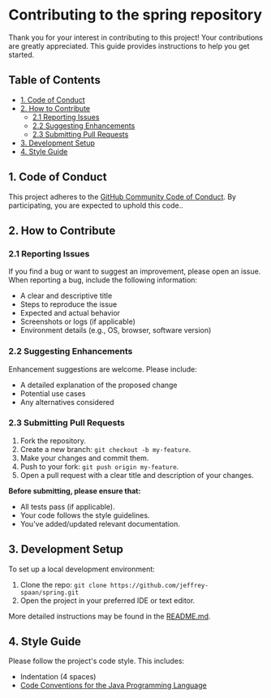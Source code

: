 # Contributing to the spring repository

Thank you for your interest in contributing to this project! Your contributions are greatly appreciated. This guide provides instructions to help you get started.

## Table of Contents

- [1. Code of Conduct](#1-code-of-conduct)
- [2. How to Contribute](#2-how-to-contribute)
    - [2.1 Reporting Issues](#21-reporting-issues)
    - [2.2 Suggesting Enhancements](#22-suggesting-enhancements)
    - [2.3 Submitting Pull Requests](#23-submitting-pull-requests)
- [3. Development Setup](#3-development-setup)
- [4. Style Guide](#4-style-guide)

## 1. Code of Conduct

This project adheres to the [GitHub Community Code of Conduct](https://docs.github.com/en/communities/setting-up-your-project-for-healthy-contributions/setting-guidelines-for-repository-contributors). By participating, you are expected to uphold this code..

## 2. How to Contribute

### 2.1 Reporting Issues

If you find a bug or want to suggest an improvement, please open an issue. When reporting a bug, include the following information:

- A clear and descriptive title
- Steps to reproduce the issue
- Expected and actual behavior
- Screenshots or logs (if applicable)
- Environment details (e.g., OS, browser, software version)

### 2.2 Suggesting Enhancements

Enhancement suggestions are welcome. Please include:

- A detailed explanation of the proposed change
- Potential use cases
- Any alternatives considered

### 2.3 Submitting Pull Requests

1. Fork the repository.
2. Create a new branch: `git checkout -b my-feature`.
3. Make your changes and commit them.
4. Push to your fork: `git push origin my-feature`.
5. Open a pull request with a clear title and description of your changes.

**Before submitting, please ensure that:**

- All tests pass (if applicable).
- Your code follows the style guidelines.
- You've added/updated relevant documentation.

## 3. Development Setup

To set up a local development environment:

1. Clone the repo: `git clone https://github.com/jeffrey-spaan/spring.git`
2. Open the project in your preferred IDE or text editor.

More detailed instructions may be found in the [README.md](./README.md).

## 4. Style Guide

Please follow the project's code style. This includes:

- Indentation (4 spaces)
- [Code Conventions for the Java Programming Language](https://www.oracle.com/java/technologies/javase/codeconventions-introduction.html)